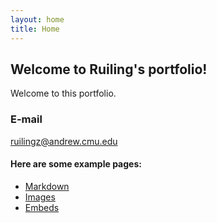 ```yaml
---
layout: home
title: Home
---
```


## Welcome to Ruiling's portfolio!

Welcome to this portfolio. 

### E-mail
ruilingz@andrew.cmu.edu

#### Here are some example pages:

- [Markdown](02-markdown-examples)
- [Images](03-images-examples)
- [Embeds](04-embeds-examples)
